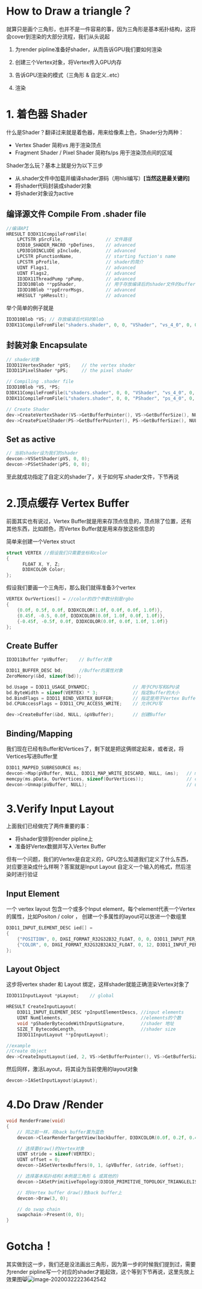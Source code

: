 # How to Draw a triangle？

就算只是画个三角形，也并不是一件容易的事，因为三角形是基本拓扑结构，这将会cover到渲染的大部分流程，我们从头说起

1. 为render pipline准备好shader，从而告诉GPU我们要如何渲染

2. 创建三个Vertex对象，将Vertex传入GPU内存

3. 告诉GPU渲染的模式（三角形 & 自定义..etc）

4. 渲染



# 1. 着色器 Shader

什么是Shader？翻译过来就是着色器，用来给像素上色，Shader分为两种：

- Vertex Shader  简称vs 用于渲染顶点 
- Fragment Shader / Pixel Shader 简称fs/ps  用于渲染顶点间的区域

Shader怎么玩？基本上就是分为以下三步

- 从.shader文件中加载并编译shader源码（用hlsl编写）**[当然这是最关键的]**
- 将shader代码封装成shader对象
- 将shader对象设为active



## 编译源文件 Compile From .shader file 

```cpp
//编译API
HRESULT D3DX11CompileFromFile(
    LPCTSTR pSrcFile,                // 文件路径
    D3D10_SHADER_MACRO *pDefines,    // advanced
    LPD3D10INCLUDE pInclude,         // advanced
    LPCSTR pFunctionName,            // starting fuction's name
    LPCSTR pProfile,                 // shader的简介
    UINT Flags1,                     // advanced
    UINT Flags2,                     // advanced
    ID3DX11ThreadPump *pPump,        // advanced
    ID3D10Blob **ppShader,           // 用于存放编译后的shader文件的buffer的指针
    ID3D10Blob **ppErrorMsgs,        // advanced
    HRESULT *pHResult);              // advanced

```

举个简单的例子就是

```cpp
ID3D10Blob *VS; // 存放编译后代码的Blob
D3DX11CompileFromFile("shaders.shader", 0, 0, "VShader", "vs_4_0", 0, 0, 0, &VS, 0, 0);
```

## 封装对象 Encapsulate 

```cpp
// shader对象
ID3D11VertexShader *pVS;    // the vertex shader
ID3D11PixelShader *pPS;     // the pixel shader

// Compiling .shader file
ID3D10Blob *VS, *PS;
D3DX11CompileFromFile(L"shaders.shader", 0, 0, "VShader", "vs_4_0", 0, 0, 0, &VS, 0, 0);
D3DX11CompileFromFile(L"shaders.shader", 0, 0, "PShader", "ps_4_0", 0, 0, 0, &PS, 0, 0);

// Create Shader
dev->CreateVertexShader(VS->GetBufferPointer(), VS->GetBufferSize(), NULL, &pVS);
dev->CreatePixelShader(PS->GetBufferPointer(), PS->GetBufferSize(), NULL, &pPS);
```

## Set as active

```cpp
// 当前shader设为我们的shader
devcon->VSSetShader(pVS, 0, 0);
devcon->PSSetShader(pPS, 0, 0);
```

至此就成功指定了自定义的shader了，关于如何写.shader文件，下节再说



# 2.顶点缓存 Vertex Buffer 

前面其实也有说过，Vertex Buffer就是用来存顶点信息的，顶点除了位置，还有其他东西，比如颜色，而Vertex Buffer就是用来存放这些信息的

简单来创建一个Vertex struct

```cpp
struct VERTEX //假设我们只需要坐标和color
{
      FLOAT X, Y, Z;
      D3DXCOLOR Color;
};
```

假设我们要画一个三角形，那么我们就得准备3个vertex

```cpp
VERTEX OurVertices[] = //color的四个参数分别是rgbo
{
    {0.0f, 0.5f, 0.0f, D3DXCOLOR(1.0f, 0.0f, 0.0f, 1.0f)},
    {0.45f, -0.5, 0.0f, D3DXCOLOR(0.0f, 1.0f, 0.0f, 1.0f)},
    {-0.45f, -0.5f, 0.0f, D3DXCOLOR(0.0f, 0.0f, 1.0f, 1.0f)}
};
```



## Create Buffer

```cpp
ID3D11Buffer *pVBuffer;    // Buffer对象

D3D11_BUFFER_DESC bd;      //Buffer的属性对象
ZeroMemory(&bd, sizeof(bd));

bd.Usage = D3D11_USAGE_DYNAMIC;                // 用于CPU写和GPU读
bd.ByteWidth = sizeof(VERTEX) * 3;             // 指定Buffer的大小
bd.BindFlags = D3D11_BIND_VERTEX_BUFFER;       // 指定是用于Vertex Buffer
bd.CPUAccessFlags = D3D11_CPU_ACCESS_WRITE;    // 允许CPU写

dev->CreateBuffer(&bd, NULL, &pVBuffer);       // 创建Buffer

```



## Binding/Mapping

我们现在已经有Buffer和Vertices了，剩下就是把这俩绑定起来，或者说，将Vertices写进Buffer里

```cpp
D3D11_MAPPED_SUBRESOURCE ms;
devcon->Map(pVBuffer, NULL, D3D11_MAP_WRITE_DISCARD, NULL, &ms);   // map the buffer
memcpy(ms.pData, OurVertices, sizeof(OurVertices));                // copy the data
devcon->Unmap(pVBuffer, NULL);                                     // unmap the buffer
```



# 3.Verify Input Layout

上面我们已经做完了两件重要的事：

- 将shader安排到render pipline上
- 准备好Vertex数据并写入Vertex Buffer

但有一个问题，我们的Vertex是自定义的，GPU怎么知道我们定义了什么东西，对应要渲染成什么样啊？答案就是Input Layout 自定义一个输入的格式，然后渲染时进行验证

## Input Element

一个 vertex layout 包含一个或多个Input element，每个element代表一个Vertex的属性，比如Positon / color ， 创建一个多属性的layout可以放进一个数组里

```cpp
D3D11_INPUT_ELEMENT_DESC ied[] =
{
    {"POSITION", 0, DXGI_FORMAT_R32G32B32_FLOAT, 0, 0, D3D11_INPUT_PER_VERTEX_DATA, 0},
    {"COLOR", 0, DXGI_FORMAT_R32G32B32A32_FLOAT, 0, 12, D3D11_INPUT_PER_VERTEX_DATA, 0},
};
```

## Layout Object

这步将vertex shader 和 Layout 绑定，这样shader就能正确渲染Vertex对象了

```cpp
ID3D11InputLayout *pLayout;    // global

HRESULT CreateInputLayout(
    D3D11_INPUT_ELEMENT_DESC *pInputElementDescs, //input elements
    UINT NumElements,                             //elements的个数
    void *pShaderBytecodeWithInputSignature,      //shader 地址
    SIZE_T BytecodeLength,                        //shader size
    ID3D11InputLayout **pInputLayout);            

//example
//Create Object
dev->CreateInputLayout(ied, 2, VS->GetBufferPointer(), VS->GetBufferSize(), &pLayout);

```

然后同样，激活Layout，将其设为当前使用的layout对象

```cpp
devcon->IASetInputLayout(pLayout);
```



# 4.Do Draw /Render

```cpp
void RenderFrame(void)
{
    // 同之前一样，将back buffer置为蓝色
    devcon->ClearRenderTargetView(backbuffer, D3DXCOLOR(0.0f, 0.2f, 0.4f, 1.0f));

    // 选择要draw()的Vertex对象
    UINT stride = sizeof(VERTEX);
    UINT offset = 0;
    devcon->IASetVertexBuffers(0, 1, &pVBuffer, &stride, &offset);

    // 选择基本拓扑结构(本例是三角形 & 或其他的)
    devcon->IASetPrimitiveTopology(D3D10_PRIMITIVE_TOPOLOGY_TRIANGLELIST);

    // 将Vertex buffer draw()到back buffer上
    devcon->Draw(3, 0);

    // do swap chain
    swapchain->Present(0, 0);
}
```



# Gotcha！

其实做到这一步，我们还是没法画出三角形，因为第一步的时候我们提到过，需要为render pipline写一个对应的shader才能起效，这个等到下节再说，这里先放上效果图:smile_cat:![image-20200322223642542](README/image-20200322223642542.png)

